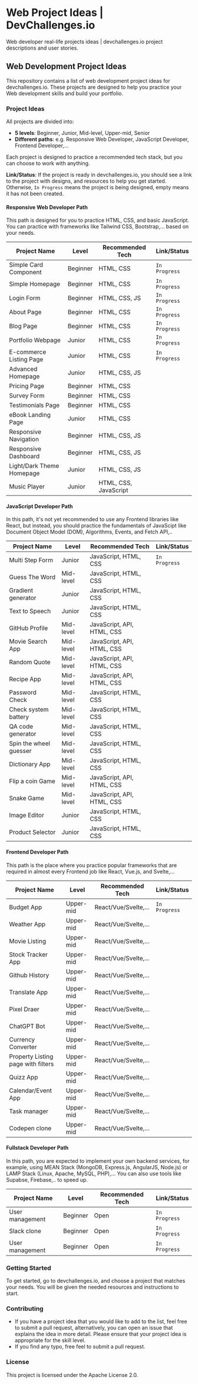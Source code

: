 # Web Project Ideas | DevChallenges.io
Web developer real-life projects ideas | devchallenges.io project descriptions and user stories.

## Web Development Project Ideas

This repository contains a list of web development project ideas for devchallenges.io. 
These projects are designed to help you practice your Web development skills and build your portfolio.

### Project Ideas

All projects are divided into:
- **5 levels**: Beginner, Junior, Mid-level, Upper-mid, Senior
- **Different paths**: e.g. Responsive Web Developer, JavaScript Developer, Frontend Developer,...

Each project is designed to practice a recommended tech stack, but you can choose to work with anything. 

**Link/Status**: If the project is ready in devchallenges.io, you should see a link to the project with designs, and resources to help you get started. Otherwise, `In Progress` means the project is being designed, empty means it has not been created.

#### Responsive Web Developer Path

This path is designed for you to practice HTML, CSS, and basic JavaScript. You can practice with frameworks like Tailwind CSS, Bootstrap,... based on your needs.

| Project Name | Level | Recommended Tech | Link/Status
| --- | --- | --- | --- |
| Simple Card Component                        | Beginner       | HTML, CSS                       | `In Progress` 
| Simple Homepage                              | Beginner       | HTML, CSS                       | `In Progress`
| Login Form                                   | Beginner       | HTML, CSS, JS                   | `In Progress`
| About Page                                   | Beginner       | HTML, CSS                       | `In Progress`
| Blog Page                                    | Beginner       | HTML, CSS                       | `In Progress`
| Portfolio Webpage                            | Junior         | HTML, CSS                       | `In Progress`
| E-commerce Listing Page                      | Junior         | HTML, CSS                       | `In Progress`
| Advanced Homepage                            | Junior         | HTML, CSS, JS                   | 
| Pricing Page                                 | Beginner       | HTML, CSS                       | 
| Survey Form                                  | Beginner       | HTML, CSS                       | 
| Testimonials Page                            | Beginner       | HTML, CSS                       | 
| eBook Landing Page                           | Junior         | HTML, CSS                       | 
| Responsive Navigation                        | Beginner       | HTML, CSS, JS                   | 
| Responsive Dashboard                         | Beginner       | HTML, CSS, JS                   | 
| Light/Dark Theme Homepage                    | Junior         | HTML, CSS, JS                   | 
| Music Player                                 | Junior         | HTML, CSS, JavaScript           |  

#### JavaScript Developer Path

In this path, it's not yet recommended to use any Frontend libraries like React, but instead, you should practice the fundamentals of JavaScipt like Document Object Model (DOM), Algorithms, Events, and Fetch API,..

| Project Name | Level | Recommended Tech | Link/Status
| --- | --- | --- | --- |
| Multi Step Form                        | Junior           | JavaScript, HTML, CSS               |  `In Progress`
| Guess The Word                         | Mid-level        | JavaScript, HTML, CSS               | 
| Gradient generator                     | Junior           | JavaScript, HTML, CSS               | 
| Text to Speech                         | Junior           | JavaScript, HTML, CSS               | 
| GitHub Profile                         | Mid-level        | JavaScript, API, HTML, CSS          | 
| Movie Search App                       | Mid-level        | JavaScript, API, HTML, CSS          | 
| Random Quote                           | Mid-level        | JavaScript, API, HTML, CSS          | 
| Recipe App                             | Mid-level        | JavaScript, API, HTML, CSS          | 
| Password Check                         | Mid-level        | JavaScript, HTML, CSS               | 
| Check system battery                   | Mid-level        | JavaScript, HTML, CSS               | 
| QA code generator                      | Mid-level        | JavaScript, HTML, CSS               | 
| Spin the wheel guesser                 | Mid-level        | JavaScript, HTML, CSS               | 
| Dictionary App                         | Mid-level        | JavaScript, HTML, CSS               |  
| Flip a coin Game                       | Mid-level        | JavaScript, API, HTML, CSS          | 
| Snake Game                             | Mid-level        | JavaScript, API, HTML, CSS          | 
| Image Editor                           |Junior            | JavaScript, HTML, CSS          | 
| Product Selector                           |Junior            | JavaScript, HTML, CSS          | 


#### Frontend Developer Path

This path is the place where you practice popular frameworks that are required in almost every Frontend job like React, Vue.js, and Svelte,...

| Project Name | Level | Recommended Tech | Link/Status
| --- | --- | --- | --- |
| Budget App                          | Upper-mid       | React/Vue/Svelte,...                | `In Progress` 
| Weather App                         | Upper-mid       | React/Vue/Svelte,...                |  
| Movie Listing                       | Upper-mid       | React/Vue/Svelte,...                |  
| Stock Tracker App                   | Upper-mid       | React/Vue/Svelte,...                |  
| Github History                      | Upper-mid       | React/Vue/Svelte,...                |  
| Translate App                       | Upper-mid       | React/Vue/Svelte,...                |  
| Pixel Draer                         | Upper-mid       | React/Vue/Svelte,...                |  
| ChatGPT Bot                         | Upper-mid       | React/Vue/Svelte,...                |  
| Currency Converter                  | Upper-mid       | React/Vue/Svelte,...                | 
| Property Listing page with filters  | Upper-mid       | React/Vue/Svelte,...                | 
| Quizz App                           | Upper-mid       | React/Vue/Svelte,...                | 
| Calendar/Event App                  | Upper-mid       | React/Vue/Svelte,...                | 
| Task manager                        | Upper-mid       | React/Vue/Svelte,...                | 
| Codepen clone                       | Upper-mid       | React/Vue/Svelte,...                | 

#### Fullstack Developer Path

In this path, you are expected to implement your own backend services, for example, using MEAN Stack (MongoDB, Express.js, AngularJS, Node.js) or LAMP Stack (Linux, Apache, MySQL, PHP),... You can also use tools like Supabse, Firebase,.. to speed up.

| Project Name | Level | Recommended Tech | Link/Status
| --- | --- | --- | --- |
| User management                         | Beginner       | Open                     | `In Progress` 
| Slack clone                             | Beginner       | Open                     | `In Progress` 
| User management                         | Beginner       | Open                     | `In Progress` 

### Getting Started

To get started, go to devchallenges.io, and choose a project that matches your needs. You will be given the needed resources and instructions to start. 

### Contributing

- If you have a project idea that you would like to add to the list, feel free to submit a pull request, alternatively, you can open an issue that explains the idea in more detail. Please ensure that your project idea is appropriate for the skill level.
- If you find any typo, free feel to submit a pull request.


### License

This project is licensed under the Apache License 2.0.

